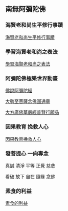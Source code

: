 ## 南無阿彌陀佛

### 海賢老和尚生平修行事蹟

[海賢老和尚生平修行事蹟](https://edu.hwadzan.com/play/65/34/0/305006)

### 學習海賢老和尚之表法

[學習海賢老和尚之表法](https://edu.hwadzan.com/play/21/723/0/228684)

### 阿彌陀佛極樂世界動畫

[佛說阿彌陀經](https://youtu.be/feskU-DlJmc)

[大勢至菩薩念佛圓通章](https://youtu.be/vQdhcPQcSDI)

[大方廣佛華嚴經普賢行願品](https://youtu.be/q4RTU32fk7M)

### 因果教育 挽救人心

[因果教育挽救人心](https://edu.hwadzan.com/play/32/137/0/230401)

### 發菩提心 一向專念

真誠 清淨 平等 正覺 慈悲

看破 放下 自在 隨緣 念佛

### 素食的利益
[素食的利益](https://youtu.be/g9o9jd2_JQQ)
